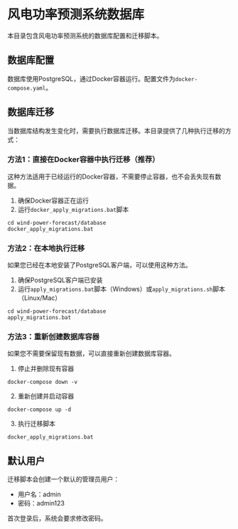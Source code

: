 # 风电功率预测系统数据库

本目录包含风电功率预测系统的数据库配置和迁移脚本。

## 数据库配置

数据库使用PostgreSQL，通过Docker容器运行。配置文件为`docker-compose.yaml`。

## 数据库迁移

当数据库结构发生变化时，需要执行数据库迁移。本目录提供了几种执行迁移的方式：

### 方法1：直接在Docker容器中执行迁移（推荐）

这种方法适用于已经运行的Docker容器，不需要停止容器，也不会丢失现有数据。

1. 确保Docker容器正在运行
2. 运行`docker_apply_migrations.bat`脚本

```
cd wind-power-forecast/database
docker_apply_migrations.bat
```

### 方法2：在本地执行迁移

如果您已经在本地安装了PostgreSQL客户端，可以使用这种方法。

1. 确保PostgreSQL客户端已安装
2. 运行`apply_migrations.bat`脚本（Windows）或`apply_migrations.sh`脚本（Linux/Mac）

```
cd wind-power-forecast/database
apply_migrations.bat
```

### 方法3：重新创建数据库容器

如果您不需要保留现有数据，可以直接重新创建数据库容器。

1. 停止并删除现有容器
```
docker-compose down -v
```

2. 重新创建并启动容器
```
docker-compose up -d
```

3. 执行迁移脚本
```
docker_apply_migrations.bat
```

## 默认用户

迁移脚本会创建一个默认的管理员用户：

- 用户名：admin
- 密码：admin123

首次登录后，系统会要求修改密码。 